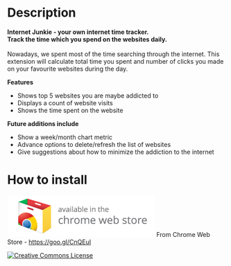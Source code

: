 # Description
**Internet Junkie - your own internet time tracker.<br /> 
Track the time which you spend on the websites daily.**
<br />
<br />
Nowadays, we spent most of the time searching through the internet. This extension will calculate total time you spent and number of clicks you made on your favourite websites during the day.

**Features**<br />
- Shows top 5 websites you are maybe addicted to
- Displays a count of website visits
- Shows the time spent on the website

**Future additions include**<br />
- Show a week/month chart metric 
- Advance options to delete/refresh the list of websites 
- Give suggestions about how to minimize the addiction to the internet

# How to install
![picture](images/badge.png)
From Chrome Web Store - https://goo.gl/CnQEuI

<a rel="license" href="http://creativecommons.org/licenses/by-nc-sa/4.0/"><img alt="Creative Commons License" style="border-width:0" src="https://i.creativecommons.org/l/by-nc-sa/4.0/88x31.png" /></a>
